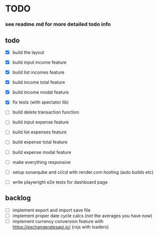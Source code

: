 # TODO

### see readme.md for more detailed todo info

## todo
- [x] build the layout
- [x] build input income feature
- [x] build list incomes feature
- [x] build income total feature
- [x] build income modal feature
- [x] fix tests (with spectator lib)
- [ ] build delete transaction function 
- [ ] build input expense feature
- [ ] build list expenses feature
- [ ] build expense total feature
- [ ] build expense modal feature
- [ ] make everything responsive
- [ ] setup sonarqube and ci/cd with render.com hosting (auto builds etc)
- [ ] write playwright e2e tests for dashboard page


## backlog
- [ ] implement export and import save file
- [ ] implement proper date cycle calcs (not the averages you have now)
- [ ] implement currency conversion feature with
  https://exchangeratesapi.io/ (rxjs with loaders)
